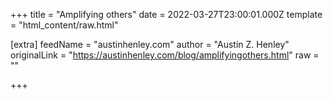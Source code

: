 
+++
title = "Amplifying others"
date = 2022-03-27T23:00:01.000Z
template = "html_content/raw.html"

[extra]
feedName = "austinhenley.com"
author = "Austin Z. Henley"
originalLink = "https://austinhenley.com/blog/amplifyingothers.html"
raw = ""

+++

